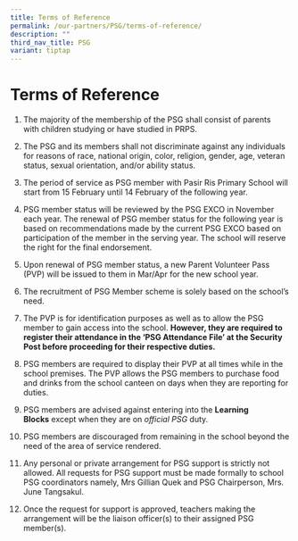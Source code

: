 ```yaml
---
title: Terms of Reference
permalink: /our-partners/PSG/terms-of-reference/
description: ""
third_nav_title: PSG
variant: tiptap
---
```

<h1><strong>Terms of Reference</strong></h1>
<ol data-tight="true" class="tight">
<li>
<p>The majority of the membership of the PSG shall consist of parents with&nbsp;children
studying or have studied in PRPS.</p>
</li>
<li>
<p>The PSG and its members shall not discriminate against any individuals
for reasons of race, national origin, color, religion, gender, age, veteran
status, sexual orientation, and/or ability status.</p>
</li>
<li>
<p>The period of service as PSG member with Pasir Ris Primary School will
start from 15 February until 14 February of the following year.</p>
</li>
<li>
<p>PSG member status will be reviewed by the PSG EXCO in November each year.
The renewal of PSG member status for the following year is based on recommendations
made by the current PSG EXCO based on participation of the member in the
serving year. The school will reserve the right for the final endorsement.</p>
</li>
<li>
<p>Upon renewal of PSG member status, a new Parent Volunteer Pass (PVP) will
be issued to them in Mar/Apr for the new school year.</p>
</li>
<li>
<p>The recruitment of PSG Member scheme is solely based on the school’s need.</p>
</li>
<li>
<p>The PVP is for identification purposes as well as to allow the PSG member
to gain access into the school.&nbsp;<strong>However, they are required to register their attendance in the ‘PSG Attendance File’ at the Security Post before proceeding for their respective duties.</strong>
</p>
</li>
<li>
<p>PSG&nbsp;members are required to display their PVP at all times while
in the school premises. The PVP allows the PSG members to purchase food
and drinks from the school canteen on days when they are reporting for
duties.</p>
</li>
<li>
<p>PSG members are advised against entering into the&nbsp;<strong>Learning Blocks</strong>&nbsp;except
when they are on&nbsp;<em>official PSG</em>&nbsp;duty.</p>
</li>
<li>
<p>PSG members are discouraged from remaining in the school beyond the need
of the area of service rendered.</p>
</li>
<li>
<p>Any personal or private arrangement for PSG support is strictly not allowed.
All requests for PSG support must be made formally to school PSG coordinators
namely, Mrs Gillian Quek and PSG Chairperson, Mrs. June Tangsakul.</p>
</li>
<li>
<p>Once the request for support is approved, teachers making the arrangement
will be the liaison officer(s) to their assigned PSG member(s).</p>
</li>
</ol>
<p></p>